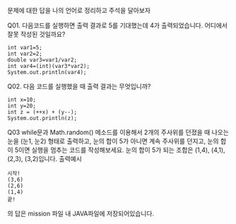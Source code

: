 문제에 대한 답을 나의 언어로 정리하고 주석을 달아보자

Q01. 다음코드를 실행하면 출력 결과로 5를 기대했는데 4가 출력되었습니다. 어디에서 잘못 작성된 것일까요?
```
int var1=5;
int var2=2;
double var3=var1/var2;
int var4=(int)(var3*var2);
System.out.println(var4);
```

Q02. 다음 코드를 실행했을 때 출력 결과는 무엇입니까?
```
int x=10;
int y=20;
int z = (++x) + (y--);
System.out.println(z);
```

Q03 while문과 Math.random() 메소드를 이용해서 2개의 주사위를 던졌을 때 나오는 눈을 (눈1, 눈2) 형태로 출력하고, 눈의 합이 5가 아니면 계속 주사위를 던지고, 눈의 합이 5이면 실행을 멈추는 코드를 작성해보세요. 눈의 합이 5가 되는 조합은 (1,4), (4,1), (2,3), (3,2)입니다.
출력예시
```
시작!
(3,6)
(2,6)
(1,4)
끝!
```

의 답은 mission 파일 내 JAVA파일에 저장되어있습니다.
